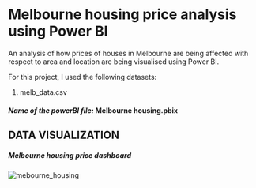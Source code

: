 # Melbourne housing price analysis using Power BI
An analysis of how prices of houses in Melbourne are being affected with respect to area and location are being visualised using Power BI.

For this project, I used the following datasets:
1. melb_data.csv

#### *Name of the powerBI file:*  Melbourne housing.pbix

## DATA VISUALIZATION

##### Melbourne housing price dashboard
![mebourne_housing](https://github.com/akhilesh1709/Melbourne-housing-analysis-using-Power-BI/assets/103525428/9bbb7713-208f-458c-a385-ac5953b26aa8)

